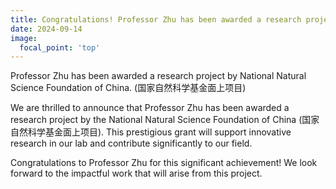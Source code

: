 ```yaml
---
title: Congratulations! Professor Zhu has been awarded a research project by National Natural Science Foundation of China. (国家自然科学基金面上项目)
date: 2024-09-14
image:
  focal_point: 'top'
---
```


Professor Zhu has been awarded a research project by National Natural Science Foundation of China. (国家自然科学基金面上项目)

<!--more-->

We are thrilled to announce that Professor Zhu has been awarded a research project by the National Natural Science Foundation of China (国家自然科学基金面上项目). This prestigious grant will support innovative research in our lab and contribute significantly to our field.

Congratulations to Professor Zhu for this significant achievement! We look forward to the impactful work that will arise from this project.


